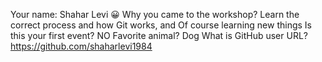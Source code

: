 Your name: Shahar Levi 😀
Why you came to the workshop? Learn the correct process and how Git works, and Of course learning new things
Is this your first event? NO
Favorite animal? Dog
What is GitHub user URL? https://github.com/shaharlevi1984